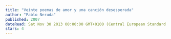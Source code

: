```yaml
---
title: "Veinte poemas de amor y una canción desesperada"
author: "Pablo Neruda"
published: 2007
dateRead: Sat Nov 30 2013 00:00:00 GMT+0100 (Central European Standard Time)
stars: 4
---
```


